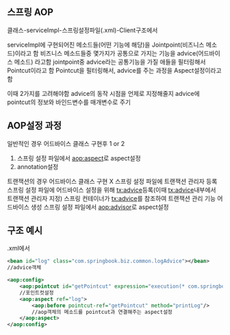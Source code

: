 ## 스프링 AOP
클래스-serviceImpl-스프링설정파일(.xml)-Client구조에서

serviceImpl에 구현되어진 메소드들(어떤 기능에 해당)을 Jointpoint(비즈니스 메소드)이라고 함
비즈니스 메소드들중 몇가지가 공통으로 가지는 기능을 advice(어드바이스 메소드) 라고함
jointpoint중 advice라는 공통기능을 가질 애들을 필터링해서 Pointcut이라고 함
Pointcut을 필터링해서, advice를 주는 과정을 Aspect설정이라고 함

이때 2가지를 고려해야함
advice의 동작 시점을 언제로 지정해줄지
advice에 pointcut의 정보와 바인드변수를 매개변수로 주기

## AOP설정 과정
일반적인 경우
어드바이스 클래스 구현후 1 or 2
1. 스프링 설정 파일에서 <aop:aspect>로 aspect설정
2. annotation설정

트랜잭션의 경우
어드바이스 클래스 구현 X
스프링 설정 파일에 트랜잭션 관리자 등록
스프링 설정 파일에  어드바이스 설정을 위해 <tx:advice>등록(이때 <tx:advice>내부에서 트랜잭션 관리자 지정)
스프링 컨테이너가 <tx:advice>를 참조하여  트랜잭션 관리 기능 어드바이스 생성
스프링 설정 파일에서 <aop:advisor>로 aspect설정

## 구조 예시
.xml에서
```xml
<bean id="log" class="com.springbook.biz.common.logAdvice"></bean>
//advice객체

<aop:config>
	<aop:pointcut id="getPointcut" expression="execution(* com.springbook.biz..*Impl.get*(..)"/>
	//포인트컷설정
	<aop:aspect ref="log">
		<aop:before pointcut-ref="getPointcut" method="printLog"/>
		//aop객체의 메소드를 pointcut과 연결해주는 aspect설정
	</aop:aspect>
</aop:config>
```
